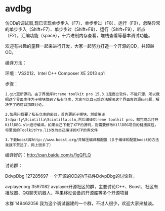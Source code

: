 avdbg
=====

仿OD的调试器,现已实现单步步入（F7）、单步步过（F8）、运行（F9），忽略异常的单步步入（Shift+F7）、单步步过（Shift+F8）、运行（Shift+F9），断点（F2），汇编功能（space），十六进制内存查看，堆栈查看等基本调试功能。


欢迎有兴趣的童鞋一起来进行开发，大家一起努力打造一个开源的OD，并超越OD。

编译方法：
 
 环境：VS2012、Intel C++ Composer XE 2013 sp1
 
 步骤：

	1.git更新源码。由于界面库Xtreme toolkit pro 15.3.1是商业软件，不能开源，所以我把这个界面库作为子模块放到了私有仓库，大家可以自己想办法解决这个界面库的源码问题，解决不了的可以加群讨论。
       
	2.如果问我要了私有仓库的密码，首先更新子模块，然后编译3rdparty\Scintilla\Scintilla.sln,然后编译Xtreme toolkit pro，都完成后打开KillDBG.sln进行编译。如果自己下载了XTP的源码，则需要修改KillDBG项目的链接属性，将里面的ToolkitPro.lib改为自己编译的XTP的库文件
	   
	3.下载boost库http://www.boost.org/并解压编译和配置（关于编译和配置boost的方法我就不赘述了，网上很多了）
	
编译好的：http://pan.baidu.com/s/1gQFLQ
       

讨论群：
  
  DdvpDbg  127285697  一个开源的OD的VT插件DdvpDbg的讨论群。
  
  avplayer.org  3597082  avplayer开源社区的群，主要讨论C++、Boost，社区有播放器、QQ聊天机器人、苹果移动设备的开源库等多个开源项目
  
  水群  149462056  我为这个调试器建的一个群，不过人很少，欢迎大家来扯淡。
  
